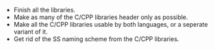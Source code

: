 - Finish all the libraries.
- Make as many of the C/CPP libraries header only as possible.
- Make all the C/CPP libraries usable by both languages, or a seperate variant of it.
- Get rid of the SS naming scheme from the C/CPP libraries.